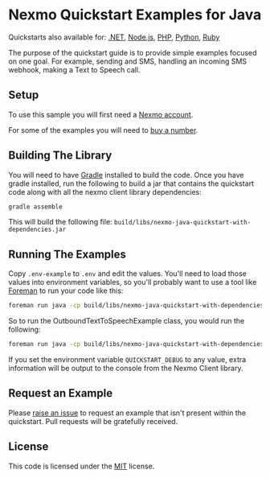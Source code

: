 # Nexmo Quickstart Examples for Java

Quickstarts also available for: [.NET](https://github.com/nexmo-community/nexmo-dotnet-quickstart), [Node.js](https://github.com/nexmo-community/nexmo-node-quickstart), [PHP](https://github.com/nexmo-community/nexmo-php-quickstart), [Python](https://github.com/nexmo-community/nexmo-python-quickstart), [Ruby](https://github.com/nexmo-community/nexmo-ruby-quickstart)
  
The purpose of the quickstart guide is to provide simple examples focused on
one goal. For example, sending and SMS, handling an incoming SMS webhook,
making a Text to Speech call.

## Setup

To use this sample you will first need a [Nexmo account][sign-up].

For some of the examples you will need to [buy a number][buy-number].

## Building The Library

You will need to have [Gradle](gradle) installed to build the code. Once
you have gradle installed, run the following to build a jar that contains
the quickstart code along with all the nexmo client library dependencies:

```sh
gradle assemble
```

This will build the following file: `build/libs/nexmo-java-quickstart-with-dependencies.jar`

## Running The Examples

Copy `.env-example` to `.env` and edit the values. You'll need to load those
values into environment variables, so you'll probably want to use a tool like
[Foreman](foreman) to run your code like this:

```sh
foreman run java -cp build/libs/nexmo-java-quickstart-with-dependencies.jar CLASS
```

So to run the OutboundTextToSpeechExample class, you would run the following:

```sh
foreman run java -cp build/libs/nexmo-java-quickstart-with-dependencies.jar com.nexmo.quickstart.voice.OutboundTextToSpeech
```

If you set the environment variable `QUICKSTART_DEBUG` to any value, extra information
will be output to the console from the Nexmo Client library.

## Request an Example

Please [raise an issue](https://github.com/nexmo-community/nexmo-java-quickstart/issues) to request an example that isn't present within the quickstart. Pull requests will be gratefully received.

## License

This code is licensed under the [MIT](LICENSE.txt) license.

[gradle]: https://gradle.org/
[foreman]: https://github.com/ddollar/foreman
[sign-up]: https://dashboard.nexmo.com/sign-up
[buy-number]: https://dashboard.nexmo.com/buy-numbers
